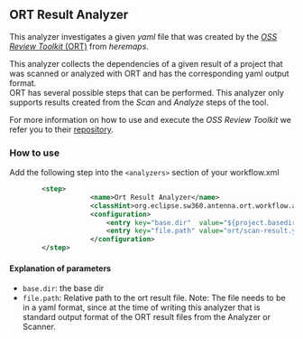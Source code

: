 ## ORT Result Analyzer
This analyzer investigates a given *yaml* file that was created by the [*OSS Review Toolkit* (ORT)](https://github.com/heremaps/oss-review-toolkit/) from *heremaps*.

This analyzer collects the dependencies of a given result of a project that was scanned or analyzed with ORT and has the corresponding yaml output format.  
ORT has several possible steps that can be performed. 
This analyzer only supports results created from the *Scan* and *Analyze* steps of the tool.

For more information on how to use and execute the *OSS Review Toolkit* we refer you to their [repository](https://github.com/heremaps/oss-review-toolkit/).

### How to use
Add the following step into the `<analyzers>` section of your workflow.xml

```xml 
        <step>
                    <name>Ort Result Analyzer</name>
                    <classHint>org.eclipse.sw360.antenna.ort.workflow.analyzers.OrtResultAnalyzer</classHint>
                    <configuration>
                        <entry key="base.dir"  value="${project.basedir}"/>
                        <entry key="file.path" value="ort/scan-result.yml"/>
                    </configuration>
        </step>
```

#### Explanation of parameters
* `base.dir`: the base dir
* `file.path`: Relative path to the ort result file. 
Note: The file needs to be in a yaml format, since at the time of writing this analyzer that is standard output format of the ORT result files from the Analyzer or Scanner. 
